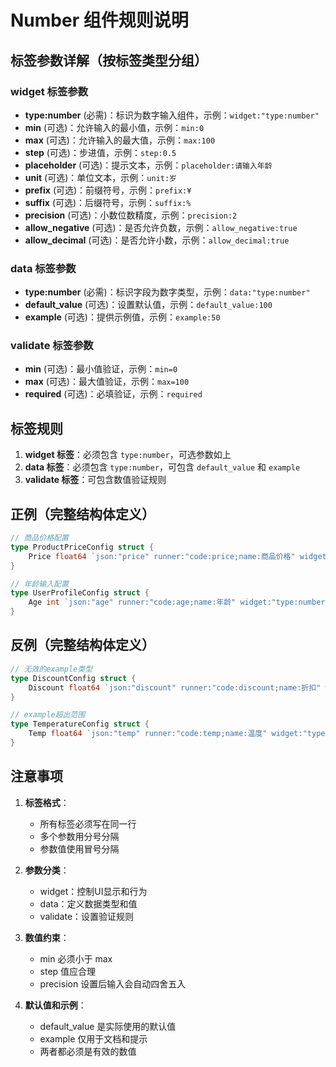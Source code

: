 # Number 组件规则说明

## 标签参数详解（按标签类型分组）

### widget 标签参数
- **type:number** (必需)：标识为数字输入组件，示例：`widget:"type:number"`
- **min** (可选)：允许输入的最小值，示例：`min:0`
- **max** (可选)：允许输入的最大值，示例：`max:100`
- **step** (可选)：步进值，示例：`step:0.5`
- **placeholder** (可选)：提示文本，示例：`placeholder:请输入年龄`
- **unit** (可选)：单位文本，示例：`unit:岁`
- **prefix** (可选)：前缀符号，示例：`prefix:¥`
- **suffix** (可选)：后缀符号，示例：`suffix:%`
- **precision** (可选)：小数位数精度，示例：`precision:2`
- **allow_negative** (可选)：是否允许负数，示例：`allow_negative:true`
- **allow_decimal** (可选)：是否允许小数，示例：`allow_decimal:true`

### data 标签参数
- **type:number** (必需)：标识字段为数字类型，示例：`data:"type:number"`
- **default_value** (可选)：设置默认值，示例：`default_value:100`
- **example** (可选)：提供示例值，示例：`example:50`

### validate 标签参数
- **min** (可选)：最小值验证，示例：`min=0`
- **max** (可选)：最大值验证，示例：`max=100`
- **required** (可选)：必填验证，示例：`required`

## 标签规则
1. **widget 标签**：必须包含 `type:number`，可选参数如上
2. **data 标签**：必须包含 `type:number`，可包含 `default_value` 和 `example`
3. **validate 标签**：可包含数值验证规则

## 正例（完整结构体定义）
```go
// 商品价格配置
type ProductPriceConfig struct {
    Price float64 `json:"price" runner:"code:price;name:商品价格" widget:"type:number;min:0;max:9999;step:0.01;precision:2;prefix:¥" data:"type:number;default_value:99.9;example:199.99" validate:"required,min=0"`
}

// 年龄输入配置
type UserProfileConfig struct {
    Age int `json:"age" runner:"code:age;name:年龄" widget:"type:number;min:1;max:120;unit:岁" data:"type:number;example:30" validate:"required"`
}
```

## 反例（完整结构体定义）
```go
// 无效的example类型
type DiscountConfig struct {
    Discount float64 `json:"discount" runner:"code:discount;name:折扣" widget:"type:number" data:"type:number;example:abc" validate:"required"`
}

// example超出范围
type TemperatureConfig struct {
    Temp float64 `json:"temp" runner:"code:temp;name:温度" widget:"type:number;min:-10;max:50" data:"type:number;example:100" validate:"required"`
}
```

## 注意事项
1. **标签格式**：
    - 所有标签必须写在同一行
    - 多个参数用分号分隔
    - 参数值使用冒号分隔

2. **参数分类**：
    - widget：控制UI显示和行为
    - data：定义数据类型和值
    - validate：设置验证规则

3. **数值约束**：
    - min 必须小于 max
    - step 值应合理
    - precision 设置后输入会自动四舍五入

4. **默认值和示例**：
    - default_value 是实际使用的默认值
    - example 仅用于文档和提示
    - 两者都必须是有效的数值